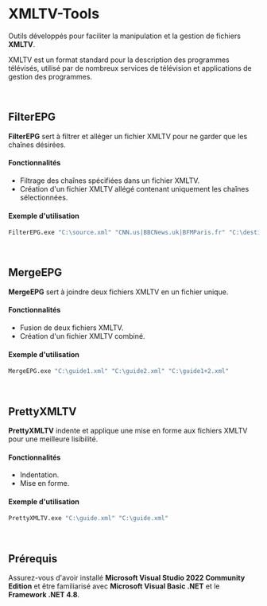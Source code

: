 # XMLTV-Tools
Outils développés pour faciliter la manipulation et la gestion de fichiers **XMLTV**.

XMLTV est un format standard pour la description des programmes télévisés, utilisé par de nombreux services de télévision et applications de gestion des programmes.

&nbsp;&nbsp;&nbsp;&nbsp;


## FilterEPG
**FilterEPG** sert à filtrer et alléger un fichier XMLTV pour ne garder que les chaînes désirées.

#### Fonctionnalités
- Filtrage des chaînes spécifiées dans un fichier XMLTV.
- Création d'un fichier XMLTV allégé contenant uniquement les chaînes sélectionnées.

#### Exemple d'utilisation
```sh
FilterEPG.exe "C:\source.xml" "CNN.us|BBCNews.uk|BFMParis.fr" "C:\destination.xml"
```
&nbsp;&nbsp;

## MergeEPG
**MergeEPG** sert à joindre deux fichiers XMLTV en un fichier unique.

#### Fonctionnalités
- Fusion de deux fichiers XMLTV.
- Création d'un fichier XMLTV combiné.


#### Exemple d'utilisation
```sh
MergeEPG.exe "C:\guide1.xml" "C:\guide2.xml" "C:\guide1+2.xml"
```
&nbsp;&nbsp;

## PrettyXMLTV
**PrettyXMLTV** indente et applique une mise en forme aux fichiers XMLTV pour une meilleure lisibilité.

#### Fonctionnalités
- Indentation.
- Mise en forme.


#### Exemple d'utilisation
```sh
PrettyXMLTV.exe "C:\guide.xml" "C:\guide.xml"
```
&nbsp;&nbsp;&nbsp;&nbsp;

## Prérequis
Assurez-vous d'avoir installé **Microsoft Visual Studio 2022 Community Edition** et être familiarisé avec **Microsoft Visual Basic .NET** et le **Framework .NET 4.8**.
